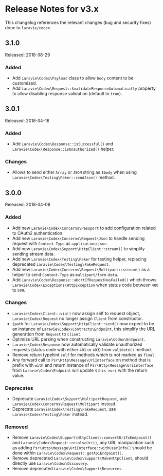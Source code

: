 # Release Notes for v3.x

This changelog references the relevant changes (bug and security fixes) done to `laravie/codex`.

## 3.1.0

Released: 2018-08-29

### Added

* Add `Laravie\Codex\Payload` class to allow `body` content to be customized.
* Add `Laravie\Codex\Request::$validateResponseAutomatically` property to allow disabling response validation (default to `true`).

## 3.0.1

Released: 2018-04-18

### Added

* Add `Laravie\Codex\Response::isSuccessful()` and `Laravie\Codex\Response::isUnauthorized()` helper.

### Changes

* Allows to send either `Array` or `JSON` string as `$body` when using `Laravie\Codex\Testing\Faker::sendJson()` method.

## 3.0.0

Released: 2018-04-09

### Added

* Add new `Laravie\Codex\Concerns\Passport` to add configuration related to OAuth2 authentication.
* Add new `Laravie\Codex\Concerns\Request\Json` to handle sending request with `Content-Type` as `application/json`.
* Add new `Laravie\Codex\Support\HttpClient::stream()` to simplify sending stream data.
* Add new `Laravie\Codex\Testing\Faker` for testing helper, replacing deprecated `Laravie\Codex\Testing\FakeRequest`.
* Add new `Laravie\Codex\Concerns\Request\Multipart::stream()` as a helper to send `Content-Type` as `multipart/form-data`.
* Add `Laravie\Codex\Response::abortIfRequestHasFailed()` which throws `Laravie\Codex\Exceptions\HttpException` when status code between `400` to `599`.

### Changes

* `Laravie\Codex\Client::via()` now assign self to request object, `Laravie\Codex\Request` no longer assign `Client` from constructor.
* `$path` for `Laravie\Codex\Support\HttpClient::send()` now expect to be an instance of `Laravie\Codex\Contracts\Endpoint`, this simplify the URL generation from `Request` to `Client`.
* Optimize URL parsing when constructing `Laravie\Codex\Endpoint`.
* `Laravie\Codex\Response` now automatically validate unauthorized requests (status code with either `401` or `403`) from `validate()` method.
* Remove return typehint `self` for methods which is not marked as `final`.
* Any forward call to `Psr\Http\Message\UriInterface` on method that is prefix with `with` and return instance of `Psr\Http\Message\UriInterface` from `Laravie\Codex\Endpoint` will update `$this->uri` with the return value.

### Deprecates

* Deprecate `Laravie\Codex\Support\MultipartRequest`, use `Laravie\Codex\Concerns\Request\Multipart` instead.
* Deprecate `Laravie\Codex\Testing\FakeRequest`, use `Laravie\Codex\Testing\Faker` instead.

### Removed

* Remove `Laravie\Codex\Support\HttpClient::convertUriToEndpoint()` and `Laravie\Codex\Request::resolveUri()`, any URL manipulation such as adding `Psr\Http\Message\UriInterface::withUserInfo()` should be done within `Laravie\Codex\Request::getApiEndpoint()`.
* Remove deprecated `Laravie\Codex\Support\MakeHttpClient`, should directly use `Laravie\Codex\Discovery`.
* Remove deprecated `Laravie\Codex\Support\Resources`.
